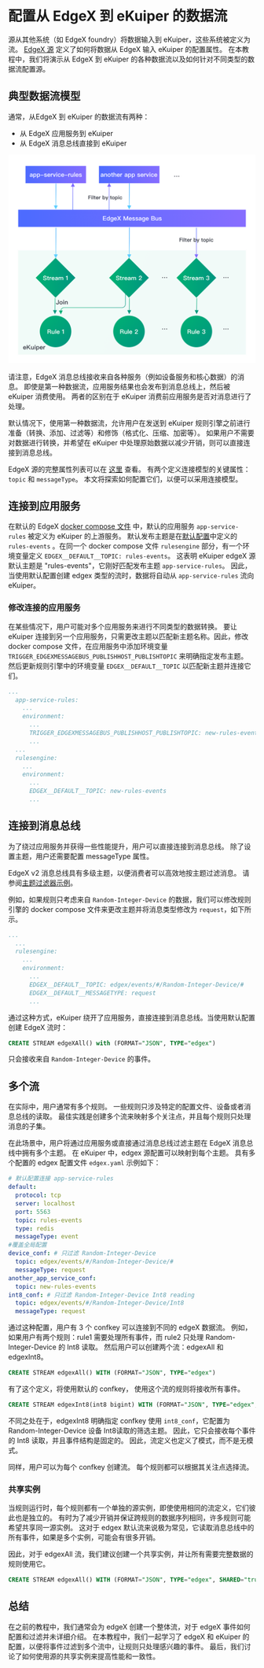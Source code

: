# 配置从 EdgeX 到 eKuiper 的数据流

源从其他系统（如 EdgeX foundry）将数据输入到 eKuiper，这些系统被定义为流。 [EdgeX 源](../guide/sources/builtin/edgex.md) 定义了如何将数据从 EdgeX 输入 eKuiper 的配置属性。 在本教程中，我们将演示从 EdgeX 到 eKuiper 的各种数据流以及如何针对不同类型的数据流配置源。

## 典型数据流模型

通常，从EdgeX 到 eKuiper 的数据流有两种：

- 从 EdgeX 应用服务到 eKuiper
- 从 EdgeX 消息总线直接到 eKuiper

![data flow](./flow.png)

请注意，EdgeX 消息总线接收来自各种服务（例如设备服务和核心数据）的消息。 即使是第一种数据流，应用服务结果也会发布到消息总线上，然后被 eKuiper 消费使用。 两者的区别在于 eKuiper 消费前应用服务是否对消息进行了处理。

默认情况下，使用第一种数据流，允许用户在发送到 eKuiper 规则引擎之前进行准备（转换、添加、过滤等）和修饰（格式化、压缩、加密等）。 如果用户不需要对数据进行转换，并希望在 eKuiper 中处理原始数据以减少开销，则可以直接连接到消息总线。

EdgeX 源的完整属性列表可以在 [这里](../guide/sources/builtin/edgex.md#全局配置) 查看。 有两个定义连接模型的关键属性：`topic` 和 `messageType`。 本文将探索如何配置它们，以便可以采用连接模型。

## 连接到应用服务

在默认的 EdgeX [docker compose 文件](https://github.com/edgexfoundry/edgex-compose/blob/main/docker-compose.yml) 中，默认的应用服务 `app-service-rules` 被定义为 eKuiper 的上游服务。 默认发布主题是在[默认配置](https://github.com/edgexfoundry/app-service-configurable/blob/main/res/rules-engine/configuration.toml)中定义的 `rules-events` 。在同一个 docker compose 文件 `rulesengine` 部分，有一个环境变量定义 `EDGEX__DEFAULT__TOPIC: rules-events`。 这表明 eKuiper edgeX 源默认主题是 "rules-events"，它刚好匹配发布主题 `app-service-rules`。 因此，当使用默认配置创建 edgex 类型的流时，数据将自动从 `app-service-rules` 流向 eKuiper。

### 修改连接的应用服务

在某些情况下，用户可能对多个应用服务来进行不同类型的数据转换。 要让 eKuiper 连接到另一个应用服务，只需更改主题以匹配新主题名称。因此，修改 docker compose 文件，在应用服务中添加环境变量`TRIGGER_EDGEXMESSAGEBUS_PUBLISHHOST_PUBLISHTOPIC` 来明确指定发布主题。 然后更新规则引擎中的环境变量 `EDGEX__DEFAULT__TOPIC` 以匹配新主题并连接它们。

```yaml
...
  app-service-rules:
    ...
    environment:
      ...
      TRIGGER_EDGEXMESSAGEBUS_PUBLISHHOST_PUBLISHTOPIC: new-rules-events
      ...
  ...
  rulesengine:
    ...
    environment:
      ...
      EDGEX__DEFAULT__TOPIC: new-rules-events
      ...
```

## 连接到消息总线

为了绕过应用服务并获得一些性能提升，用户可以直接连接到消息总线。 除了设置主题，用户还需要配置 messageType 属性。

EdgeX v2 消息总线具有多级主题，以便消费者可以高效地按主题过滤消息。 请参阅[主题过滤器示例](https://docs.edgexfoundry.org/2.0/microservices/application/Triggers/#filter-by-topics)。

例如，如果规则只考虑来自 `Random-Integer-Device` 的数据，我们可以修改规则引擎的 docker compose 文件来更改主题并将消息类型修改为 `request`，如下所示。

```yaml
...
  ...
  rulesengine:
    ...
    environment:
      ...
      EDGEX__DEFAULT__TOPIC: edgex/events/#/Random-Integer-Device/#
      EDGEX__DEFAULT__MESSAGETYPE: request
      ...
```

通过这种方式，eKuiper 绕开了应用服务，直接连接到消息总线。当使用默认配置创建 EdgeX 流时：

```sql
CREATE STREAM edgeXAll() with (FORMAT="JSON", TYPE="edgex")
```

只会接收来自 `Random-Integer-Device` 的事件。

## 多个流

在实际中，用户通常有多个规则。 一些规则只涉及特定的配置文件、设备或者消息总线的读取。 最佳实践是创建多个流来映射多个关注点，并且每个规则只处理消息的子集。

在此场景中，用户将通过应用服务或直接通过消息总线过滤主题在 EdgeX 消息总线中拥有多个主题。 在 eKuiper 中，edgex 源配置可以映射到每个主题。 具有多个配置的 edgex 配置文件 `edgex.yaml` 示例如下：

```yaml
# 默认配置连接 app-service-rules
default:
  protocol: tcp
  server: localhost
  port: 5563
  topic: rules-events
  type: redis
  messageType: event
#覆盖全局配置
device_conf: # 只过滤 Random-Integer-Device
  topic: edgex/events/#/Random-Integer-Device/#
  messageType: request
another_app_service_conf:
  topic: new-rules-events
int8_conf: # 只过滤 Random-Integer-Device Int8 reading
  topic: edgex/events/#/Random-Integer-Device/Int8
  messageType: request
```

通过这种配置，用户有 3 个 confkey 可以连接到不同的 edgeX 数据流。 例如，如果用户有两个规则：rule1 需要处理所有事件，而 rule2 只处理 Random-Integer-Device 的 Int8 读取。 然后用户可以创建两个流：edgexAll 和 edgexInt8。

```sql
CREATE STREAM edgexAll() WITH (FORMAT="JSON", TYPE="edgex")
```

有了这个定义，将使用默认的 confkey， 使用这个流的规则将接收所有事件。

```sql
CREATE STREAM edgexInt8(int8 bigint) WITH (FORMAT="JSON", TYPE="edgex", CONF_KEY="int8_conf")
```

不同之处在于，edgexInt8 明确指定 confkey 使用 `int8_conf`，它配置为 Random-Integer-Device 设备 Int8读取的筛选主题。 因此，它只会接收每个事件的 Int8 读取，并且事件结构是固定的。 因此，流定义也定义了模式，而不是无模式。

同样，用户可以为每个 confkey 创建流。 每个规则都可以根据其关注点选择流。

### 共享实例

当规则运行时，每个规则都有一个单独的源实例，即使使用相同的流定义，它们彼此也是独立的。 有时为了减少开销并保证跨规则的数据序列相同，许多规则可能希望共享同一源实例。 这对于 edgex 默认流来说极为常见，它读取消息总线中的所有事件，如果是多个实例，可能会有很多开销。

因此，对于 edgexAll 流，我们建议创建一个共享实例，并让所有需要完整数据的规则使用它。

```sql
CREATE STREAM edgexAll() WITH (FORMAT="JSON", TYPE="edgex", SHARED="true")
```

## 总结

在之前的教程中，我们通常会为 edgeX 创建一个整体流，对于 edgeX 事件如何配置和过滤并未详细介绍。 在本教程中，我们一起学习了 edgeX 和 eKuiper 的配置，以便将事件过滤到多个流中，让规则只处理感兴趣的事件。 最后，我们讨论了如何使用源的共享实例来提高性能和一致性。